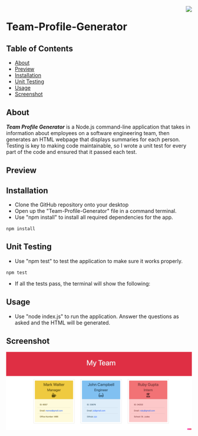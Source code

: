 <img align="right" src="https://img.shields.io/badge/License-MIT-yellow.svg"/>

# Team-Profile-Generator
## Table of Contents
* <a href="#about">About</a>
* <a href="#preview">Preview</a>
* <a href="#installation">Installation</a>
* <a href="#unit-testing">Unit Testing</a>
* <a href="#usage">Usage</a>
* <a href="#screenshot">Screenshot</a>


## About 
<i><b>Team Profile Generator</b></i> is a Node.js command-line application that takes in information about employees on a software engineering team, then generates an HTML webpage that displays summaries for each person. Testing is key to making code maintainable, so I wrote a unit test for every part of the code and ensured that it passed each test.


## Preview



## Installation
* Clone the GitHub repository onto your desktop
* Open up the "Team-Profile-Generator" file in a command terminal.
* Use "npm install" to install all required dependencies for the app.
```
npm install
```

## Unit Testing
* Use "npm test" to test the application to make sure it works properly.
```
npm test
```
* If all the tests pass, the terminal will show the following:


## Usage
* Use "node index.js" to run the application. Answer the questions as asked and the HTML will be generated.




## Screenshot

![Screenshot](./output/assets/images/Screenshot%202023-02-07%20at%2020.24.29.png)